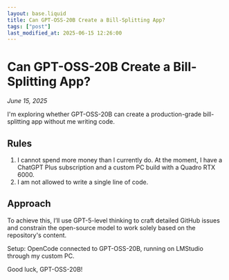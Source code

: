 ```yaml
---
layout: base.liquid
title: Can GPT-OSS-20B Create a Bill-Splitting App?
tags: ["post"]
last_modified_at: 2025-06-15 12:26:00
---
```


# Can GPT-OSS-20B Create a Bill-Splitting App?

*June 15, 2025*

I'm exploring whether GPT-OSS-20B can create a production-grade bill-splitting app without me writing code.

## Rules

1. I cannot spend more money than I currently do. At the moment, I have a ChatGPT Plus subscription and a custom PC build with a Quadro RTX 6000.
2. I am not allowed to write a single line of code.

## Approach

To achieve this, I’ll use GPT-5-level thinking to craft detailed GitHub issues and constrain the open-source model to work solely based on the repository's content.

Setup: OpenCode connected to GPT-OSS-20B, running on LMStudio through my custom PC.

Good luck, GPT-OSS-20B!


